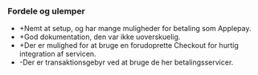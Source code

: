 ### Fordele og ulemper
- +Nemt at setup, og har mange muligheder for betaling som Applepay.
- +God dokumentation, den var ikke uoverskuelig.
- +Der er mulighed for at bruge en forudoprette Checkout for hurtig integration af servicen.
- -Der er transaktionsgebyr ved at bruge de her betalingsservicer.
